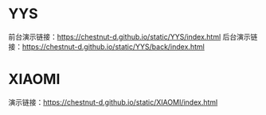 # YYS
前台演示链接：https://chestnut-d.github.io/static/YYS/index.html
后台演示链接：https://chestnut-d.github.io/static/YYS/back/index.html
# XIAOMI
演示链接：https://chestnut-d.github.io/static/XIAOMI/index.html